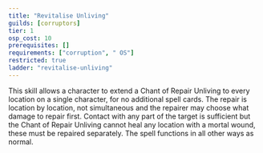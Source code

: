 ```yaml
---
title: "Revitalise Unliving"
guilds: [corruptors]
tier: 1
osp_cost: 10
prerequisites: []
requirements: ["corruption", " OS"]
restricted: true
ladder: "revitalise-unliving"
---
```

This skill allows a character to extend a Chant of Repair Unliving to every location on a single character, for no additional spell cards. The repair is location by location, not simultaneous and the repairer may choose what damage to repair first. Contact with any part of the target is sufficient but the Chant of Repair Unliving cannot heal any location with a mortal wound, these must be repaired separately. The spell functions in all other ways as normal.